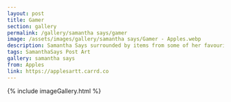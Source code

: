 ```yaml
---
layout: post
title: Gamer
section: gallery
permalink: /gallery/samantha says/gamer
image: /assets/images/gallery/samantha says/Gamer - Apples.webp
description: Samantha Says surrounded by items from some of her favourite games. Commissioned from Apples.
tags: SamanthaSays Post Art
gallery: samantha says
from: Apples
link: https://applesartt.carrd.co
---
```

{% include imageGallery.html %}